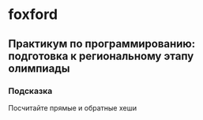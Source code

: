 # foxford
## Практикум по программированию: подготовка к региональному этапу олимпиады ##
### Подсказка ###
Посчитайте прямые и обратные хеши
